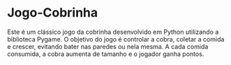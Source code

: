 # Jogo-Cobrinha
Este é um clássico jogo da cobrinha desenvolvido em Python utilizando a biblioteca Pygame. O objetivo do jogo é controlar a cobra, coletar a comida e crescer, evitando bater nas paredes ou nela mesma. A cada comida consumida, a cobra aumenta de tamanho e o jogador ganha pontos.

